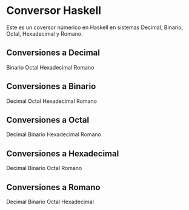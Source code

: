 # Conversor Haskell
Este es un coversor  númerico  en Haskell en sistemas Decimal, Binario, Octal, Hexadecimal y Romano.

## Conversiones a Decimal
Binario
Octal
Hexadecimal
Romano

## Conversiones a Binario
Decimal
Octal
Hexadecimal
Romano

## Conversiones a Octal
Decimal
Binario
Hexadecimal
Romano

## Conversiones a Hexadecimal
Decimal
Binario
Octal
Romano

## Conversiones a Romano
Decimal
Binario
Octal
Hexadecimal